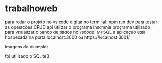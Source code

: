 # trabalhoweb
para rodar o projeto no vs code digitar no terminal: npm run dev
para testar as operações CRUD api utilizar o programa insomnia
programa utilizado para visualizar o banco de dados no vscode: MYSQL
a aplicação está hospedada na porta localhost:3000 ou https://localhost:3001/ 

imagens de exemplo:

foi utilizado o SQLite3
